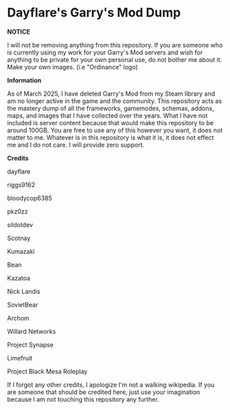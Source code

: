 # Dayflare's Garry's Mod Dump

**NOTICE**

I will not be removing anything from this repository. If you are someone who is currently using my work for your Garry's Mod servers and wish for anything to be private for your own personal use, do not bother me about it. Make your own images. (i.e "Ordinance" logo)

**Information**

As of March 2025, I have deleted Garry's Mod from my Steam library and am no longer active in the game and the community. This repository acts as the mastery dump of all the frameworks, gamemodes, schemas, addons, maps, and images that I have collected over the years. What I have not included is server content because that would make this repository to be around 100GB. You are free to use any of this however you want, it does not matter to me. Whatever is in this repository is what it is, it does not effect me and I do not care. I will provide zero support.

**Credits**

dayflare

riggs9162

bloodycop6385

pkz0zz

sildotdev

Scotnay

Kumazaki

Bean

Kazatoa

Nick Landis

SovietBear

Archom

Willard Networks

Project Synapse

Limefruit

Project Black Mesa Roleplay

If I forgot any other credits, I apologize I'm not a walking wikipedia. If you are someone that should be credited here, just use your imagination because I am not touching this repository any further.

